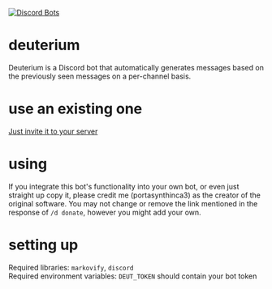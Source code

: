 [![Discord Bots](https://top.gg/api/widget/status/733605243396554813.svg)](https://top.gg/bot/733605243396554813)
# deuterium
Deuterium is a Discord bot that automatically generates messages based on the previously seen messages on a per-channel basis.

# use an existing one
[Just invite it to your server](https://discord.com/oauth2/authorize?client_id=733605243396554813&scope=bot)

# using
If you integrate this bot's functionality into your own bot, or even just straight up copy it, please credit me (portasynthinca3) as the creator of the original software. You may not change or remove the link mentioned in the response of `/d donate`, however you might add your own.

# setting up
Required libraries: `markovify`, `discord`\
Required environment variables: `DEUT_TOKEN` should contain your bot token

